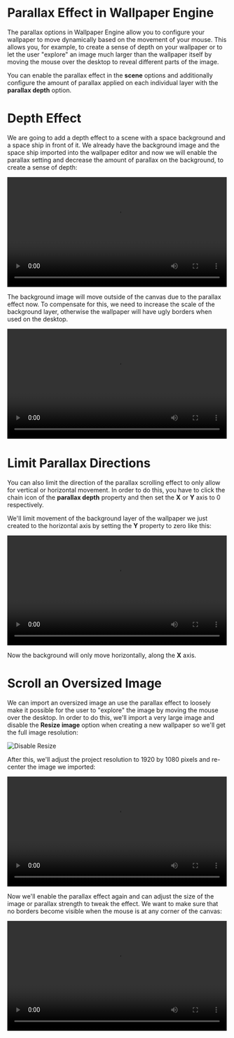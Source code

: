 # Parallax Effect in Wallpaper Engine

The parallax options in Wallpaper Engine allow you to configure your wallpaper to move dynamically based on the movement of your mouse. This allows you, for example, to create a sense of depth on your wallpaper or to let the user "explore" an image much larger than the wallpaper itself by moving the mouse over the desktop to reveal different parts of the image.

You can enable the parallax effect in the **scene** options and additionally configure the amount of parallax applied on each individual layer with the **parallax depth** option.

# Depth Effect

We are going to add a depth effect to a scene with a space background and a space ship in front of it. We already have the background image and the space ship imported into the wallpaper editor and now we will enable the parallax setting and decrease the amount of parallax on the background, to create a sense of depth:

<video width="100%" controls loop autoplay>
  <source src="/videos/parallax_depth.mp4" type="video/mp4">
  Your browser does not support the video tag.
</video>

The background image will move outside of the canvas due to the parallax effect now. To compensate for this, we need to increase the scale of the background layer, otherwise the wallpaper will have ugly borders when used on the desktop.

<video width="100%" controls loop autoplay>
  <source src="/videos/parallax_depth_fix_borders.mp4" type="video/mp4">
  Your browser does not support the video tag.
</video>

# Limit Parallax Directions

You can also limit the direction of the parallax scrolling effect to only allow for vertical or horizontal movement. In order to do this, you have to click the chain icon of the **parallax depth** property and then set the **X** or **Y** axis to 0 respectively.

We'll limit movement of the background layer of the wallpaper we just created to the horizontal axis by setting the **Y** property to zero like this:

<video width="100%" controls loop autoplay>
  <source src="/videos/parallax_depth_limit_movement.mp4" type="video/mp4">
  Your browser does not support the video tag.
</video>

Now the background will only move horizontally, along the **X** axis.

# Scroll an Oversized Image

We can import an oversized image an use the parallax effect to loosely make it possible for the user to "explore" the image by moving the mouse over the desktop. In order to do this, we'll import a very large image and disable the **Resize image** option when creating a new wallpaper so we'll get the full image resolution:

![Disable Resize](./tutorials/disable_resize.png)

After this, we'll adjust the project resolution to 1920 by 1080 pixels and re-center the image we imported:

<video width="100%" controls loop autoplay>
  <source src="/videos/parallax_explore_resolution.mp4" type="video/mp4">
  Your browser does not support the video tag.
</video>

Now we'll enable the parallax effect again and can adjust the size of the image or parallax strength to tweak the effect. We want to make sure that no borders become visible when the mouse is at any corner of the canvas:

<video width="100%" controls loop autoplay>
  <source src="/videos/parallax_explore_finalize.mp4" type="video/mp4">
  Your browser does not support the video tag.
</video>
